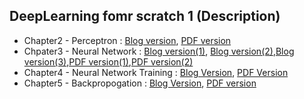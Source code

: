 ## DeepLearning fomr scratch 1 (Description)
- Chapter2 - Perceptron :  <a href='https://bigdata-analyst.tistory.com/243'>Blog version</a>, <a href='https://github.com/winston1214/DeepLearning-from-scratch/blob/master/Chapter2-Perceptron/Chapter2%20-%20Perceptron.pdf'>PDF version</a>
- Chpater3 - Neural Network :
<a href='https://bigdata-analyst.tistory.com/255'>Blog version(1)</a>, <a href='https://bigdata-analyst.tistory.com/256'>Blog version(2)</a>,<a href='https://bigdata-analyst.tistory.com/257'>Blog version(3)</a>,<a href='https://github.com/winston1214/DeepLearning-from-scratch/blob/master/Chapter3-Neural_Network/Chpater3-Neural_Network(1).pdf'>PDF version(1)</a>,<a href='https://github.com/winston1214/DeepLearning-from-scratch/blob/master/Chapter3-Neural_Network/Chapter3-Neural_Network(2).pdf'>PDF version(2)</a>
- Chapter4 - Neural Network Training : <a href='https://bigdata-analyst.tistory.com/260?category=908123'>Blog Version</a>, <a href='https://github.com/winston1214/DeepLearning-from-scratch/blob/master/Chapter4-Training_NN/Chapter4-Neural_Network_Training.pdf'>PDF Version</a>
- Chapter5 - Backpropogation : <a href='https://bigdata-analyst.tistory.com/270'>Blog Version</a>, <a href='https://github.com/winston1214/DeepLearning-from-scratch/blob/master/Chapter5-Backward_propagation/Chapter5-Backward_propagation.pdf'>PDF version</a>
